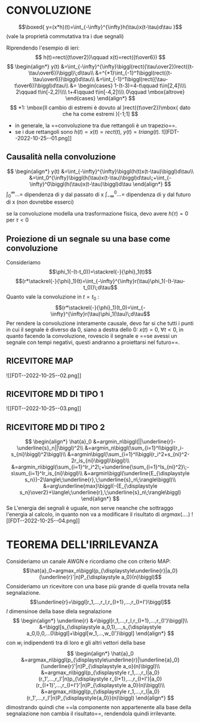 # CONVOLUZIONE
$$\boxed{
	y=(x*h)(t)=\int_{-\infty}^{\infty}h(\tau)x(t-\tau)d\tau
}$$
(vale la proprietà commutativa tra i due segnali)

Riprendendo l'esempio di ieri:
$$
h(t)=rect({t\over2})\qquad x(t)=rect({t\over6})
$$
$$
\begin{align*}
y(t)
&=\int_{-\infty}^{\infty}\biggl(rect({\tau\over2})rect({t-\tau\over6})\biggl)\;d\tau\\
&=^{*1}\int_{-1}^1\biggl(rect({t-\tau\over6})\biggl)d\tau\\
&=\int_{-1}^1\biggl(rect({\tau-t\over6})\biggl)d\tau\\
&=
\begin{cases}
1-(t-3)=4-t\qquad t\in[2,4]\\\\
2\qquad t\in[-2,2)\\\\
t+4\qquad t\in[-4,2]\\\\
0\qquad \mbox{altrove}
\end{cases}
\end{align*}
$$
$$
*1: \mbox{Il cambio di estremi è dovuto al }rect({t\over2})\mbox{ dato che ha come estremi }[-1;1]
$$
- in generale, la ==convoluzione tra due rettangoli è un trapezio==.
- se i due rettangoli sono $h(t)=x(t)=rect(t)$, $y(t)=triang(t)$.
![[FDT--2022-10-25--01.png]]

## Causalità nella convoluzione
$$
\begin{align*}
y(t)
&=\int_{-\infty}^{\infty}\biggl(h(t)x(t-\tau)\biggl)d\tau\\
&=\int_0^{\infty}\biggl(h(\tau)x(t-\tau)\biggl)d\tau\;+\int_{-\infty}^0\biggl(h(\tau)x(t-\tau)\biggl)d\tau
\end{align*}
$$
$\int_0^{\infty}...=$ dipendenza di y dal passato di x
$\int_{-\infty}^0...=$ dipendenza di y dal futuro di x (non dovrebbe esserci)

se la convoluzione modella una trasformazione fisica, devo avere $h(\tau)=0$ per $\tau<0$

## Proiezione di un segnale su una base come convoluzione
Consideriamo
$$\phi_1(-(t-t_0))=\stackrel{-}{\phi}_1(t)$$
$$(r*\stackrel{-}{\phi}_1)(t)=\int_{-\infty}^{\infty}r(\tau)\phi_1(-(t-\tau-t_0))\;d\tau$$
Quanto vale la convoluzione in $t=t_0$ :
$$(r*\stackrel{-}{\phi}_1)(t_0)=\int_{-\infty}^{\infty}r(\tau)\phi_1(\tau)\;d\tau$$
Per rendere la convoluzione interamente causale, devo far si che tutti i punti in cui il segnale è diverso da 0, siano a destra dello 0: $x(t)=0,\;\forall t<0$, in quanto facendo la convoluzione, rovescio il segnale e ==se avessi un segnale con tempi negativi, questi andranno a proiettarsi nel futuro==.

## RICEVITORE MAP

![[FDT--2022-10-25--02.png]]

## RICEVITORE MD DI TIPO 1

![[FDT--2022-10-25--03.png]]

## RICEVITORE MD DI TIPO 2

$$
\begin{align*}
\hat{a}_0
&=argmin_n\biggl(||\underline{r}-\underline{s}_n||\biggl)^2\\
&=argmin_n\biggl(\sum_{i=1}^I\biggl(r_i-s_{ni}\biggl)^2\biggl)\\
&=argmin\biggl(\sum_{i=1}^I\biggl(r_i^2+s_{ni}^2-2r_is_{ni}\biggl)\biggl)\\
&=argmin_n\biggl(\sum_{i=1}^Ir_i^2\;+\underline{\sum_{i=1}^Is_{ni}^2}\;-s\sum_{i=1}^Ir_is_{ni}\biggl)\\
&=argmin\biggl(\underline{E_{\displaystyle s_n}}-2\langle\;\underline{r},\;\underline{s}_n\;\rangle\biggl)\\
&=arg\underline{max}\biggl(-{E_{\displaystyle s_n}\over2}+\langle\;\underline{r},\;\underline{s}_n\;\rangle\biggl)
\end{align*}
$$
Se L'energia dei segnali è uguale, non serve neanche che sottraggo l'energia al calcolo, in quanto non va a modificare il risultato di $argmax(....)$
![[FDT--2022-10-25--04.png]]

# TEOREMA DELL'IRRILEVANZA

Consideriamo un canale AWGN e ricordiamo che con criterio MAP:
$$\hat{a}_0=argmax_n\biggl(p_{\displaystyle\underline{r}|a_0}(\underline{r}'|n)P_{\displaystyle a_0}(n)\biggl)$$
Consideriamo un ricevitore con una base più grande di quella trovata nella segnalazione.
$$\underline{r}=\biggl[r_1,...,r_I,r_{I+1},...,r_{I+I'}\biggl]$$
$I$ dimensinoe della base dlela segnalazione
$$
\begin{align*}
\underline{r}
&=\biggl[r_1,...,r_I,r_{I+1},...,r_{I'}\biggl]\\
&=\biggl[s_{\displaystyle a_0,1},...,s_{\displaystyle a_0,I},0,...0\biggl]+\biggl[w_1,...,w_{I'}\biggl]
\end{align*}
$$
con $w_i$ indipendenti tra di loro e gli altri vettori della base
$$
\begin{align*}
\hat{a}_0
&=argmax_n\biggl(p_{\displaystyle\underline{r}|\underline{a}_0}(\underline{r}'|n)P_{\displaystyle a_o}(n)\biggl)\\
&=argmax_n\biggl(p_{\displaystyle r_1,...,r_I|a_0}(r_1',...,r_I'|n)p_{\displaystyle r_{I+1},...,r_{I+I'}|a_0}(r_{I+1}',...,r_{I+I'}'|n)P_{\displaystyle a_0}(n)\biggl)\\
&=argmax_n\biggl(p_{\displaystyle r_1,...,r_I|a_0}(r_1',...,r_I'|n)P_{\displaystyle{a_0}}(n)\biggl)
\end{align*}
$$
dimostrando quindi che ==la componente non appartenente alla base della segnalazione non cambia il risultato==, rendendola quindi irrilevante.